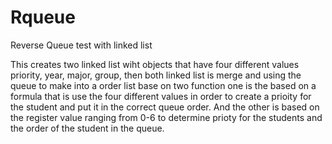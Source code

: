 # Rqueue
Reverse Queue test with linked list

This creates two linked list wiht objects that have four different values priority,  year,  major,  group, then both linked list is merge and using the queue to make into a order list base on two function
one is the based on a formula that is use the four different values in order to create a prioity for the student and put it in the correct queue order.
And the other is based on the register value ranging from 0-6 to determine prioty for the students and the order of the student in the queue.
